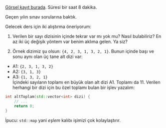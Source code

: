 [Görsel kayıt burada](https://drive.google.com/file/d/1N432CdhsD0_aBFxe-MMQoRvW4PzPIJz2). Süresi bir saat 8 dakika. 

Geçen yılın sınav sorularına baktık.

Gelecek ders için iki alıştırma öneriyorum: 

1. Verilen bir sayı dizisinin içinde tekrar var mı yok mu? Nasıl bulabiliriz? En az iki üç değişik yöntem var benim aklıma gelen. Ya siz?  

2. Örnek dizimiz şu olsun: `{4, 2, 3, 1, 3, 2, 1}`. Bunun içinde başı ve sonu aynı olan üç tane alt dizi var:   
  - A1: `{2, 3, 1, 3, 2}`  
  - A2: `{3, 1, 3}`  
  - A3: `{1, 3, 2, 1}`   
İçindeki sayıların toplamı en büyük olan alt dizi A1. Toplamı da 11. Verilen herhangi bir dizi için bu özel toplamı bulan bir işlev yazalım:
```c++
int altToplam(std::vector<int> dizi) {
    // ...
    return 0;
}
```
İpucu: `std::map` yani *eşlem* kalıbı işimizi çok kolaylaştırır.

